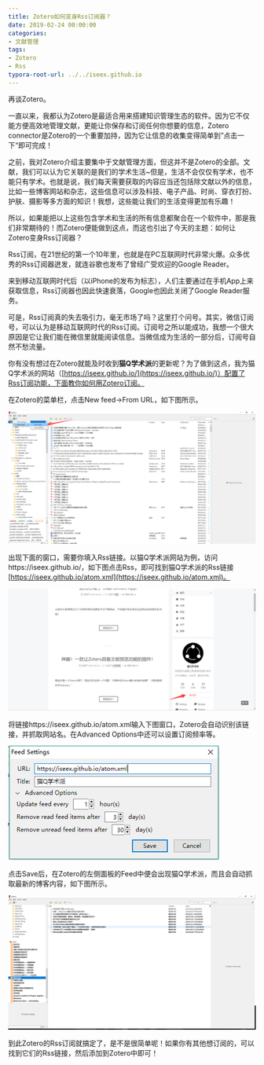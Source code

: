 ```yaml
---
title: Zotero如何变身Rss订阅器？
date: 2019-02-24 00:00:00
categories:
- 文献管理
tags:
- Zotero
- Rss
typora-root-url: ../../iseex.github.io
---
```


再谈Zotero。

一直以来，我都认为Zotero是最适合用来搭建知识管理生态的软件。因为它不仅能方便高效地管理文献，更能让你保存和订阅任何你想要的信息，Zotero connector是Zotero的一个重要加持，因为它让信息的收集变得简单到”点击一下“即可完成！

之前，我对Zotero介绍主要集中于文献管理方面，但这并不是Zotero的全部。文献，我们可以认为它关联的是我们的学术生活~但是，生活不会仅仅有学术，也不能只有学术。也就是说，我们每天需要获取的内容应当还包括除文献以外的信息，比如一些博客网站和杂志，这些信息可以涉及科技、电子产品、时尚、穿衣打扮、护肤、摄影等多方面的知识！我想，这些能让我们的生活变得更加有乐趣！

所以，如果能把以上这些包含学术和生活的所有信息都聚合在一个软件中，那是我们非常期待的！而Zotero便能做到这点，而这也引出了今天的主题：如何让Zotero变身Rss订阅器？

Rss订阅，在21世纪的第一个10年里，也就是在PC互联网时代非常火爆。众多优秀的Rss订阅器迸发，就连谷歌也发布了曾经广受欢迎的Google Reader。

来到移动互联网时代后（以iPhone的发布为标志），人们主要通过在手机App上来获取信息，Rss订阅器也因此快速衰落，Google也因此关闭了Google Reader服务。

可是，Rss订阅真的失去吸引力，毫无市场了吗？这里打个问号。其实，微信订阅号，可以认为是移动互联网时代的Rss订阅。订阅号之所以能成功，我想一个很大原因是它让我们能在微信里就能阅读信息。当微信成为生活的一部分后，订阅号自然不愁流量。

你有没有想过在Zotero就能及时收到**猫Q学术派**的更新呢？为了做到这点，我为猫Q学术派的网站（[https://iseex.github.io/](https://iseex.github.io/)）配置了Rss订阅功能，下面教你如何用Zotero订阅。

在Zotero的菜单栏，点击New feed->From URL，如下图所示。

![](/assets/images/posts/zotero/zotero-rss-new-feed.png)

出现下面的窗口，需要你填入Rss链接。以猫Q学术派网站为例，访问https://iseex.github.io/[](https://iseex.github.io/)，如下图点击Rss，即可找到猫Q学术派的Rss链接[https://iseex.github.io/atom.xml](https://iseex.github.io/atom.xml)。

![](/assets/images/posts/zotero/catq-rss-feed.png)

将链接https://iseex.github.io/atom.xml输入下图窗口，Zotero会自动识别该链接，并抓取网站名。在Advanced Options中还可以设置订阅频率等。

![](/assets/images/posts/zotero/catq-rss-url.png)

点击Save后，在Zotero的左侧面板的Feed中便会出现猫Q学术派，而且会自动抓取最新的博客内容，如下图所示。

![](/assets/images/posts/zotero/zotero-catq-feed.png)

到此Zotero的Rss订阅就搞定了，是不是很简单呢！如果你有其他想订阅的，可以找到它们的Rss链接，然后添加到Zotero中即可！

